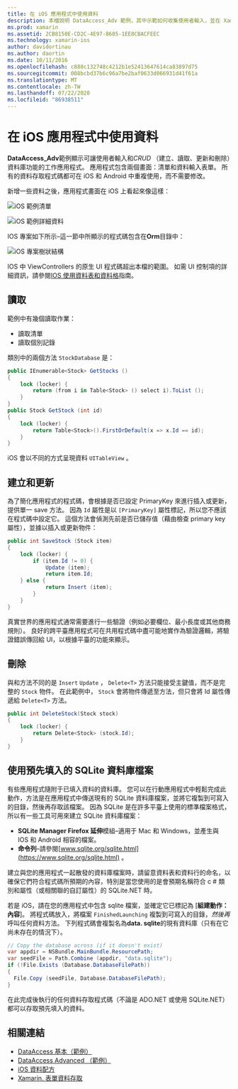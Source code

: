 ```yaml
---
title: 在 iOS 應用程式中使用資料
description: 本檔說明 DataAccess_Adv 範例，其中示範如何收集使用者輸入，並在 Xamarin iOS 應用程式中執行建立、讀取、更新和刪除（CRUD）資料庫作業。
ms.prod: xamarin
ms.assetid: 2CB8150E-CD2C-4E97-8605-1EE8CBACFEEC
ms.technology: xamarin-ios
author: davidortinau
ms.author: daortin
ms.date: 10/11/2016
ms.openlocfilehash: c888c132748c4212b1e52413647614ca83897d75
ms.sourcegitcommit: 008bcbd37b6c96a7be2baf0633d066931d41f61a
ms.translationtype: MT
ms.contentlocale: zh-TW
ms.lasthandoff: 07/22/2020
ms.locfileid: "86938511"
---
```

# <a name="using-data-in-an-ios-app"></a>在 iOS 應用程式中使用資料

**DataAccess_Adv**範例顯示可讓使用者輸入和*CRUD* （建立、讀取、更新和刪除）資料庫功能的工作應用程式。 應用程式包含兩個畫面：清單和資料輸入表單。 所有的資料存取程式碼都可在 iOS 和 Android 中重複使用，而不需要修改。

新增一些資料之後，應用程式畫面在 iOS 上看起來像這樣：

 ![iOS 範例清單](using-data-in-an-app-images/image9.png)

 ![iOS 範例詳細資料](using-data-in-an-app-images/image10.png)

IOS 專案如下所示–這一節中所顯示的程式碼包含在**Orm**目錄中：

 ![iOS 專案樹狀結構](using-data-in-an-app-images/image13.png)

IOS 中 ViewControllers 的原生 UI 程式碼超出本檔的範圍。
如需 UI 控制項的詳細資訊，請參閱[IOS 使用資料表和資料格](~/ios/user-interface/controls/tables/index.md)指南。

## <a name="read"></a>讀取

範例中有幾個讀取作業：

- 讀取清單
- 讀取個別記錄

類別中的兩個方法 `StockDatabase` 是：

```csharp
public IEnumerable<Stock> GetStocks ()
{
    lock (locker) {
        return (from i in Table<Stock> () select i).ToList ();
    }
}
public Stock GetStock (int id)
{
    lock (locker) {
        return Table<Stock>().FirstOrDefault(x => x.Id == id);
    }
}
```

iOS 會以不同的方式呈現資料 `UITableView` 。

## <a name="create-and-update"></a>建立和更新

為了簡化應用程式的程式碼，會根據是否已設定 PrimaryKey 來進行插入或更新，提供單一 save 方法。 因為 `Id` 屬性是以 `[PrimaryKey]` 屬性標記，所以您不應該在程式碼中設定它。
這個方法會偵測先前是否已儲存值（藉由檢查 primary key 屬性），並據以插入或更新物件：

```csharp
public int SaveStock (Stock item)
{
    lock (locker) {
        if (item.Id != 0) {
            Update (item);
            return item.Id;
    } else {
            return Insert (item);
        }
    }
}
```

真實世界的應用程式通常需要進行一些驗證（例如必要欄位、最小長度或其他商務規則）。
良好的跨平臺應用程式可在共用程式碼中盡可能地實作為驗證邏輯，將驗證錯誤傳回給 UI，以根據平臺的功能來顯示。

## <a name="delete"></a>刪除

與和方法不同的是 `Insert` `Update` ， `Delete<T>` 方法只能接受主鍵值，而不是完整的 `Stock` 物件。
在此範例中， `Stock` 會將物件傳遞至方法，但只會將 Id 屬性傳遞給 `Delete<T>` 方法。

```csharp
public int DeleteStock(Stock stock)
{
    lock (locker) {
        return Delete<Stock> (stock.Id);
    }
}
```

## <a name="using-a-pre-populated-sqlite-database-file"></a>使用預先填入的 SQLite 資料庫檔案

有些應用程式隨附于已填入資料的資料庫。
您可以在行動應用程式中輕鬆完成此動作，方法是在應用程式中傳送現有的 SQLite 資料庫檔案，並將它複製到可寫入的目錄，然後再存取該檔案。 因為 SQLite 是在許多平臺上使用的標準檔案格式，所以有一些工具可用來建立 SQLite 資料庫檔案：

- **SQLite Manager Firefox 延伸**模組–適用于 Mac 和 Windows，並產生與 IOS 和 Android 相容的檔案。
- **命令列**–請參閱[www.sqlite.org/sqlite.html](https://www.sqlite.org/sqlite.html) 。

建立與您的應用程式一起散發的資料庫檔案時，請留意資料表和資料行的命名，以確保它們符合程式碼所預期的內容，特別是當您使用的是會預期名稱符合 c # 類別和屬性（或相關聯的自訂屬性）的 SQLite.NET 時。

若是 iOS，請在您的應用程式中包含 sqlite 檔案，並確定它已標記為 [**組建動作：內容**]。 將程式碼放入，將檔案 `FinishedLaunching` 複製到可寫入的目錄，*然後再*呼叫任何資料方法。 下列程式碼會複製名為**data. sqlite**的現有資料庫（只有在它尚未存在的情況下）。

```csharp
// Copy the database across (if it doesn't exist)
var appdir = NSBundle.MainBundle.ResourcePath;
var seedFile = Path.Combine (appdir, "data.sqlite");
if (!File.Exists (Database.DatabaseFilePath))
{
  File.Copy (seedFile, Database.DatabaseFilePath);
}
```

在此完成後執行的任何資料存取程式碼（不論是 ADO.NET 或使用 SQLite.NET）都可以存取預先填入的資料。

## <a name="related-links"></a>相關連結

- [DataAccess 基本（範例）](https://github.com/xamarin/mobile-samples/tree/master/DataAccess/Basic)
- [DataAccess Advanced （範例）](https://github.com/xamarin/mobile-samples/tree/master/DataAccess/Advanced)
- [iOS 資料配方](https://github.com/xamarin/recipes/tree/master/Recipes/ios/data/sqlite)
- [Xamarin. 表單資料存取](~/xamarin-forms/data-cloud/data/databases.md)
